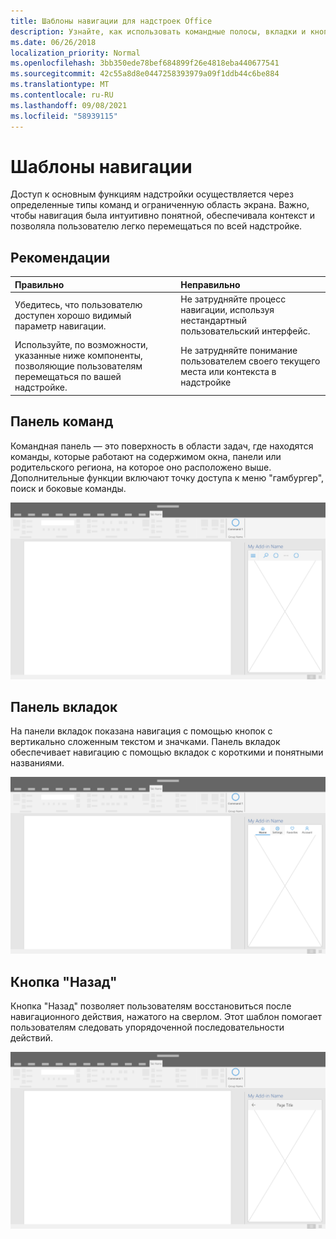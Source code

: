 ```yaml
---
title: Шаблоны навигации для надстроек Office
description: Узнайте, как использовать командные полосы, вкладки и кнопки назад для разработки навигации Office надстройки.
ms.date: 06/26/2018
localization_priority: Normal
ms.openlocfilehash: 3bb350ede78bef684899f26e4818eba440677541
ms.sourcegitcommit: 42c55a8d8e0447258393979a09f1ddb44c6be884
ms.translationtype: MT
ms.contentlocale: ru-RU
ms.lasthandoff: 09/08/2021
ms.locfileid: "58939115"
---
```

# <a name="navigation-patterns"></a>Шаблоны навигации

Доступ к основным функциям надстройки осуществляется через определенные типы команд и ограниченную область экрана. Важно, чтобы навигация была интуитивно понятной, обеспечивала контекст и позволяла пользователю легко перемещаться по всей надстройке.

## <a name="best-practices"></a>Рекомендации

| Правильно    | Неправильно |
| :---- | :---- |
| Убедитесь, что пользователю доступен хорошо видимый параметр навигации. | Не затрудняйте процесс навигации, используя нестандартный пользовательский интерфейс.
| Используйте, по возможности, указанные ниже компоненты, позволяющие пользователям перемещаться по вашей надстройке. | Не затрудняйте понимание пользователем своего текущего места или контекста в надстройке

## <a name="command-bar"></a>Панель команд

Командная панель — это поверхность в области задач, где находятся команды, которые работают на содержимом окна, панели или родительского региона, на которое оно расположено выше. Дополнительные функции включают точку доступа к меню "гамбургер", поиск и боковые команды.

![Иллюстрация, показывающая панели команд в области задач Office настольного приложения. В этом примере показана командная планка непосредственно под именем надстройки, которая включает меню гамбургера и поиск.](../images/add-in-command-bar.png)

## <a name="tab-bar"></a>Панель вкладок

На панели вкладок показана навигация с помощью кнопок с вертикально сложенным текстом и значками. Панель вкладок обеспечивает навигацию с помощью вкладок с короткими и понятными названиями.

![Иллюстрация, показывающая планку вкладок в области задач Office настольного приложения. В этом примере показана планка вкладок непосредственно под именем надстройки с вкладками "Главная", "Параметры", "Избранное" и "Учетная запись".](../images/add-in-tab-bar.png)

## <a name="back-button"></a>Кнопка "Назад"

Кнопка "Назад" позволяет пользователям восстановиться после навигационного действия, нажатого на сверлом. Этот шаблон помогает пользователям следовать упорядоченной последовательности действий.

![Иллюстрация, показывающая кнопку назад в области задач Office настольного приложения. В этом примере показана кнопка "Назад" сразу под именем надстройки в верхнем левом ок.](../images/add-in-back-button.png)
